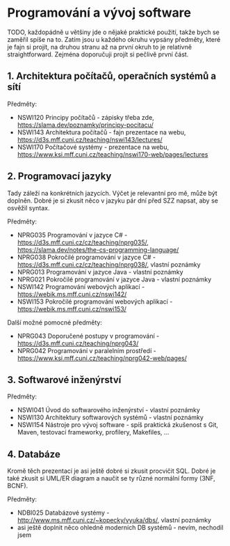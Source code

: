 # Programování a vývoj software

TODO, každopádně u většiny jde o nějaké praktické použití, takže bych se zaměřil spíše na to. Zatím jsou u každého okruhu vypsány předměty, které je fajn si projít, na druhou stranu až na první okruh to je relativně straightforward. Zejména doporučuji projít si pečlivě první část.

## 1. Architektura počítačů, operačních systémů a sítí

Předměty:
- NSWI120 Principy počítačů - zápisky třeba zde, https://slama.dev/poznamky/principy-pocitacu/
- NSWI143 Architektura počítačů - fajn prezentace na webu, https://d3s.mff.cuni.cz/teaching/nswi143/lectures/
- NSWI170 Počítačové systémy - prezentace na webu, https://www.ksi.mff.cuni.cz/teaching/nswi170-web/pages/lectures

## 2. Programovací jazyky

Tady záleží na konkrétních jazycích. Výčet je relevantní pro mě, může být doplněn. Dobré je si zkusit něco v jazyku pár dní před SZZ napsat, aby se osvěžil syntax.

Předměty:
- NPRG035 Programování v jazyce C# - https://d3s.mff.cuni.cz/cz/teaching/nprg035/, https://slama.dev/notes/the-cs-programming-language/
- NPRG038 Pokročilé programování v jazyce C# - https://d3s.mff.cuni.cz/cz/teaching/nprg038/, vlastní poznámky
- NPRG013 Programování v jazyce Java - vlastní poznámky
- NPRG021 Pokročilé programování v jazyce Java - vlastní poznámky
- NSWI142 Programování webových aplikací - https://webik.ms.mff.cuni.cz/nswi142/
- NSWI153 Pokročilé programování webových aplikací - https://webik.ms.mff.cuni.cz/nswi153/

Další možné pomocné předměty:
- NPRG043 Doporučené postupy v programování - https://d3s.mff.cuni.cz/teaching/nprg043/
- NPRG042 Programování v paralelním prostředí - https://www.ksi.mff.cuni.cz/teaching/nprg042-web/pages/

## 3. Softwarové inženýrství

Předměty:
- NSWI041 Úvod do softwarového inženýrství - vlastní poznámky
- NSWI130 Architektury softwarových systémů - vlastní poznámky
- NSWI154 Nástroje pro vývoj software - spíš praktická zkušenost s Git, Maven, testovací frameworky, profilery, Makefiles, ...

## 4. Databáze

Kromě těch prezentací je asi ještě dobré si zkusit procvičit SQL. Dobré je také zkusit si UML/ER diagram a naučit se ty různé normální formy (3NF, BCNF).

Předměty:
- NDBI025 Databázové systémy - http://www.ms.mff.cuni.cz/~kopecky/vyuka/dbs/, vlastní poznámky
- asi ještě doplnit něco ohledně moderních DB systémů - nevím, nechodil jsem